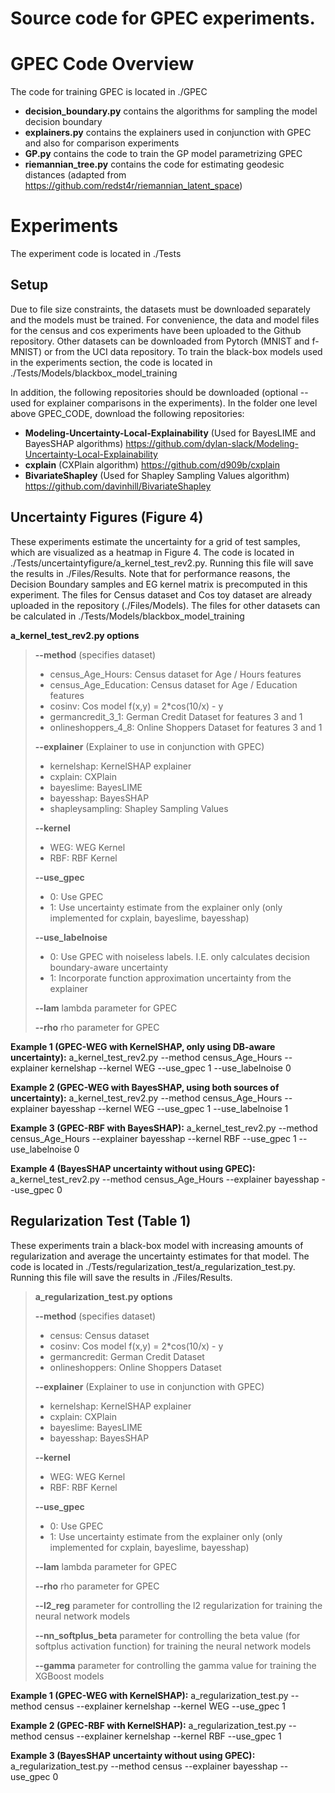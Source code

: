 # Source code for GPEC experiments.

# GPEC Code Overview
The code for training GPEC is located in ./GPEC

* **decision_boundary.py** contains the algorithms for sampling the model decision boundary
* **explainers.py** contains the explainers used in conjunction with GPEC and also for comparison experiments
* **GP.py** contains the code to train the GP model parametrizing GPEC
* **riemannian_tree.py** contains the code for estimating geodesic distances (adapted from  https://github.com/redst4r/riemannian_latent_space)



# Experiments
The experiment code is located in ./Tests

## Setup
Due to file size constraints, the datasets must be downloaded separately and the models must be trained. For convenience, the data and model files for the census and cos experiments have been uploaded to the Github repository. Other datasets can be downloaded from Pytorch (MNIST and f-MNIST) or from the UCI data repository. To train the black-box models used in the experiments section, the code is located in ./Tests/Models/blackbox_model_training

In addition, the following repositories should be downloaded (optional -- used for explainer comparisons in the experiments). In the folder one level above GPEC_CODE, download the following repositories:
* **Modeling-Uncertainty-Local-Explainability** (Used for BayesLIME and BayesSHAP algorithms) https://github.com/dylan-slack/Modeling-Uncertainty-Local-Explainability
* **cxplain** (CXPlain algorithm) https://github.com/d909b/cxplain
* **BivariateShapley** (Used for Shapley Sampling Values algorithm) https://github.com/davinhill/BivariateShapley

## Uncertainty Figures (Figure 4)
These experiments estimate the uncertainty for a grid of test samples, which are visualized as a heatmap in Figure 4. The code is located in ./Tests/uncertaintyfigure/a_kernel_test_rev2.py. Running this file will save the results in ./Files/Results. Note that for performance reasons, the Decision Boundary samples and EG kernel matrix is precomputed in this experiment. The files for Census dataset and Cos toy dataset are already uploaded in the repository (./Files/Models). The files for other datasets can be calculated in ./Tests/Models/blackbox_model_training  



**a_kernel_test_rev2.py options**
> **--method** (specifies dataset)
> * census_Age_Hours: Census dataset for Age / Hours features
> * census_Age_Education: Census dataset for Age / Education features
> * cosinv: Cos model f(x,y) = 2*cos(10/x) - y
> * germancredit_3_1: German Credit Dataset for features 3 and 1
> * onlineshoppers_4_8: Online Shoppers Dataset for features 3 and 1
> 
> **--explainer** (Explainer to use in conjunction with GPEC)
> * kernelshap: KernelSHAP explainer
> * cxplain: CXPlain
> * bayeslime: BayesLIME
> * bayesshap: BayesSHAP
> * shapleysampling: Shapley Sampling Values
> 
> **--kernel**
> * WEG: WEG Kernel
> * RBF: RBF Kernel
> 
> **--use_gpec**
> * 0: Use GPEC
> * 1: Use uncertainty estimate from the explainer only (only implemented for cxplain, bayeslime, bayesshap)
> 
> **--use_labelnoise**
> * 0: Use GPEC with noiseless labels. I.E. only calculates decision boundary-aware uncertainty
> * 1: Incorporate function approximation uncertainty from the explainer
>
> **--lam**
> lambda parameter for GPEC
>
> **--rho**
> rho parameter for GPEC

**Example 1 (GPEC-WEG with KernelSHAP, only using DB-aware uncertainty):** a_kernel_test_rev2.py --method census_Age_Hours --explainer kernelshap --kernel WEG --use_gpec 1 --use_labelnoise 0

**Example 2 (GPEC-WEG with BayesSHAP, using both sources of uncertainty):** a_kernel_test_rev2.py --method census_Age_Hours --explainer bayesshap --kernel WEG --use_gpec 1 --use_labelnoise 1

**Example 3 (GPEC-RBF with BayesSHAP):** a_kernel_test_rev2.py --method census_Age_Hours --explainer bayesshap --kernel RBF --use_gpec 1 --use_labelnoise 0

**Example 4 (BayesSHAP uncertainty without using GPEC):** a_kernel_test_rev2.py --method census_Age_Hours --explainer bayesshap --use_gpec 0




## Regularization Test (Table 1)
These experiments train a black-box model with increasing amounts of regularization and average the uncertainty estimates for that model. The code is located in ./Tests/regularization_test/a_regularization_test.py. Running this file will save the results in ./Files/Results.


> **a_regularization_test.py options**
> 
> **--method** (specifies dataset)
> * census: Census dataset
> * cosinv: Cos model f(x,y) = 2*cos(10/x) - y
> * germancredit: German Credit Dataset 
> * onlineshoppers: Online Shoppers Dataset
> 
> **--explainer** (Explainer to use in conjunction with GPEC)
> * kernelshap: KernelSHAP explainer
> * cxplain: CXPlain
> * bayeslime: BayesLIME
> * bayesshap: BayesSHAP
> 
> **--kernel**
> * WEG: WEG Kernel
> * RBF: RBF Kernel
> 
> **--use_gpec**
> * 0: Use GPEC
> * 1: Use uncertainty estimate from the explainer only (only implemented for cxplain, bayeslime, bayesshap)
> 
> **--lam**
> lambda parameter for GPEC
>
> **--rho**
> rho parameter for GPEC
> 
> **--l2_reg**
> parameter for controlling the l2 regularization for training the neural network models
> 
> **--nn_softplus_beta**
> parameter for controlling the beta value (for softplus activation function) for training the neural network models
> 
> **--gamma**
> parameter for controlling the gamma value for training the XGBoost models

**Example 1 (GPEC-WEG with KernelSHAP):** a_regularization_test.py --method census --explainer kernelshap --kernel WEG --use_gpec 1

**Example 2 (GPEC-RBF with KernelSHAP):** a_regularization_test.py --method census --explainer kernelshap --kernel RBF --use_gpec 1

**Example 3 (BayesSHAP uncertainty without using GPEC):** a_regularization_test.py --method census --explainer bayesshap --use_gpec 0
